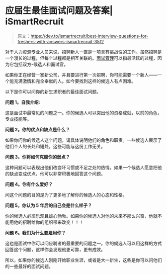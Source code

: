 # 应届生最佳面试问题及答案| iSmartRecruit

> 原文：<https://dev.to/ismartrecruit/best-interview-questions-for-freshers-with-answers-ismartrecruit-35f2>

对于人力资源专业人员来说，招聘新人一直是一项具有挑战性的工作。虽然招聘是一个漫长的过程，但每个过程都是相互关联的。[面试管理](https://www.ismartrecruit.com/features-interview?utm_source=dev.to&utm_medium=article)可以指最活跃的过程，因为它包括双方-候选人和面试官。

如果你正在经营一家新公司，并且要进行第一次招聘，你可能需要一个新人——一个能充满激情和完全奉献的人。如今要找到这样的候选人有点困难。

以下是你可以问你的新生求职者的最佳面试问题。

**问题 1。自我介绍:**

这是面试中最常见的问题之一。你的候选人可以突出他的资格成就，以前的角色，专业技能等。

**问题 2。你的优点和缺点是什么？**

如果你问你的候选人这个问题，请具体说明他们的角色和职责。一些候选人展示了他们个人的长处和短处，这些可能与这份工作无关。

**问题 3。你将如何克服你的弱点？**

这种问题可以表现出他们改变坏习惯或不足之处的热情。如果一个候选人愿意把他的缺点变成优点，他可以非常积极地回答这个问题。

**问题 4。你有什么爱好？**

问这个问题的目的是为了更多地了解你的候选人的心态和性格。

**问题 5。你认为 5 年后的自己会是什么样子？**

你的候选人必须乐观且雄心勃勃。如果你的候选人对他的未来不那么兴奋，他就不能用他的招聘给你的组织带来改变！！！

**问题 6。我们为什么要雇用你？**

这也是面试中你可以问应聘者的最重要的问题之一。你的候选人可以用这样的方式回答这个问题，这样你会发现他更可靠，更有成效。

所以，如果你的候选人刚刚开始职业生涯，或者是大一新生，这些是你可以问他们的一些最好的面试问题。